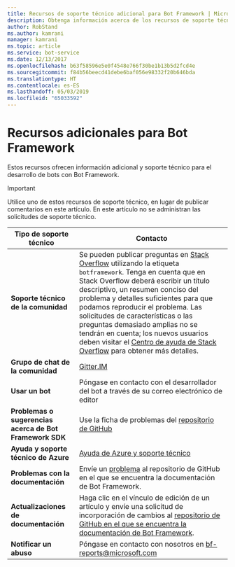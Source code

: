 ```yaml
---
title: Recursos de soporte técnico adicional para Bot Framework | Microsoft Docs
description: Obtenga información acerca de los recursos de soporte técnico adicional para Bot Framework.
author: RobStand
ms.author: kamrani
manager: kamrani
ms.topic: article
ms.service: bot-service
ms.date: 12/13/2017
ms.openlocfilehash: b63f58596e5e0f4548e766f30be1b13b5d2fcd4e
ms.sourcegitcommit: f84b56beecd41debe6baf056e98332f20b646bda
ms.translationtype: HT
ms.contentlocale: es-ES
ms.lasthandoff: 05/03/2019
ms.locfileid: "65033592"
---
```

# <a name="bot-framework-additional-resources"></a>Recursos adicionales para Bot Framework

Estos recursos ofrecen información adicional y soporte técnico para el desarrollo de bots con Bot Framework.

> [!IMPORTANT]
> Utilice uno de estos recursos de soporte técnico, en lugar de publicar comentarios en este artículo. En este artículo no se administran las solicitudes de soporte técnico.

|            <strong>Tipo de soporte técnico</strong>            |                                                                                                                                                                                                                                     <strong>Contacto</strong>                                                                                                                                                                                                                                      |
|-----------------------------------------------------|---------------------------------------------------------------------------------------------------------------------------------------------------------------------------------------------------------------------------------------------------------------------------------------------------------------------------------------------------------------------------------------------------------------------------------------------------------------------------------------------------|
|         <strong>Soporte técnico de la comunidad</strong>          | Se pueden publicar preguntas en [Stack Overflow](https://stackoverflow.com/questions/tagged/botframework) utilizando la etiqueta `botframework`. Tenga en cuenta que en Stack Overflow deberá escribir un título descriptivo, un resumen conciso del problema y detalles suficientes para que podamos reproducir el problema. Las solicitudes de características o las preguntas demasiado amplias no se tendrán en cuenta; los nuevos usuarios deben visitar el [ Centro de ayuda de Stack Overflow](https://stackoverflow.com/help/how-to-ask) para obtener más detalles. |
|        <strong>Grupo de chat de la comunidad</strong>        |                                                                                                                                                                                                                        [Gitter.IM](https://gitter.im/Microsoft/BotBuilder)                                                                                                                                                                                                                        |
|            <strong>Usar un bot</strong>             |                                                                                                                                                                                                                    Póngase en contacto con el desarrollador del bot a través de su correo electrónico de editor                                                                                                                                                                                                                     |
| <strong>Problemas o sugerencias acerca de Bot Framework SDK</strong> |                                                                                                                                                                                           Use la ficha de problemas del <a href="https://github.com/Microsoft/BotBuilder-v3/" target="_blank">repositorio de GitHub</a>                                                                                                                                                                                            |
| <strong>Ayuda y soporte técnico de Azure</strong>             |                                                                                       [Ayuda de Azure y soporte técnico](https://ms.portal.azure.com/#blade/Microsoft_Azure_Support/HelpAndSupportBlade/overview)                                                                                                                                                            |
|        <strong>Problemas con la documentación</strong>        |                                                                                                                                                                     Envíe un <a href="https://github.com/MicrosoftDocs/bot-framework-docs/issues" target="_blank">problema</a> al repositorio de GitHub en el que se encuentra la documentación de Bot Framework.                                                                                                                                                                      |
|       <strong>Actualizaciones de documentación</strong>        |                                                                                                                                                   Haga clic en el vínculo de edición de un artículo y envíe una solicitud de incorporación de cambios al <a href="https://github.com/MicrosoftDocs/bot-framework-docs" target="_blank">repositorio de GitHub en el que se encuentra la documentación de Bot Framework</a>.                                                                                                                                                   |
|          <strong>Notificar un abuso</strong>           |                                                                                                                                                                                                            Póngase en contacto con nosotros en [bf-reports@microsoft.com](mailto://bf-reports@microsoft.com)                                                                                                                                                                                                            |

